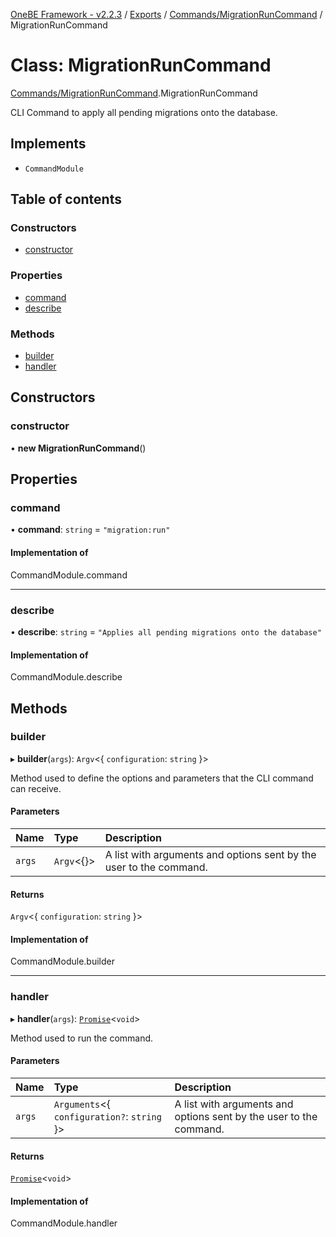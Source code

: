 [OneBE Framework - v2.2.3](../README.md) / [Exports](../modules.md) / [Commands/MigrationRunCommand](../modules/Commands_MigrationRunCommand.md) / MigrationRunCommand

# Class: MigrationRunCommand

[Commands/MigrationRunCommand](../modules/Commands_MigrationRunCommand.md).MigrationRunCommand

CLI Command to apply all pending migrations onto the database.

## Implements

- `CommandModule`

## Table of contents

### Constructors

- [constructor](Commands_MigrationRunCommand.MigrationRunCommand.md#constructor)

### Properties

- [command](Commands_MigrationRunCommand.MigrationRunCommand.md#command)
- [describe](Commands_MigrationRunCommand.MigrationRunCommand.md#describe)

### Methods

- [builder](Commands_MigrationRunCommand.MigrationRunCommand.md#builder)
- [handler](Commands_MigrationRunCommand.MigrationRunCommand.md#handler)

## Constructors

### constructor

• **new MigrationRunCommand**()

## Properties

### command

• **command**: `string` = `"migration:run"`

#### Implementation of

CommandModule.command

___

### describe

• **describe**: `string` = `"Applies all pending migrations onto the database"`

#### Implementation of

CommandModule.describe

## Methods

### builder

▸ **builder**(`args`): `Argv`<{ `configuration`: `string`  }\>

Method used to define the options and parameters that the CLI command
can receive.

#### Parameters

| Name | Type | Description |
| :------ | :------ | :------ |
| `args` | `Argv`<{}\> | A list with arguments and options sent by the user to the command. |

#### Returns

`Argv`<{ `configuration`: `string`  }\>

#### Implementation of

CommandModule.builder

___

### handler

▸ **handler**(`args`): [`Promise`]( https://developer.mozilla.org/en-US/docs/Web/JavaScript/Reference/Global_Objects/Promise )<`void`\>

Method used to run the command.

#### Parameters

| Name | Type | Description |
| :------ | :------ | :------ |
| `args` | `Arguments`<{ `configuration?`: `string`  }\> | A list with arguments and options sent by the user to the command. |

#### Returns

[`Promise`]( https://developer.mozilla.org/en-US/docs/Web/JavaScript/Reference/Global_Objects/Promise )<`void`\>

#### Implementation of

CommandModule.handler
